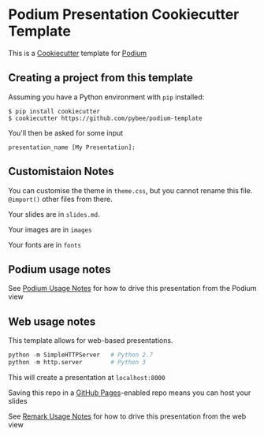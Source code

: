 # Podium Presentation Cookiecutter Template

This is a [Cookiecutter](https://cookiecutter.readthedocs.io) template for [Podium](https://github.com/pybee/podium)

## Creating a project from this template

Assuming you have a Python environment with `pip` installed:

```shell
$ pip install cookiecutter
$ cookiecutter https://github.com/pybee/podium-template
```

You'll then be asked for some input

```shell
presentation_name [My Presentation]:
```

## Customistaion Notes

You can customise the theme in `theme.css`, but you cannot rename this file. `@import()` other files from there. 

Your slides are in `slides.md`.

Your images are in `images`

Your fonts are in `fonts`


## Podium usage notes

See [Podium Usage Notes](https://github.com/pybee/podium#quickstart) for how to drive this presentation from the Podium view

## Web usage notes

This template allows for web-based presentations. 

```python
python -m SimpleHTTPServer   # Python 2.7
python -m http.server        # Python 3
```

This will create a presentation at `localhost:8000`

Saving this repo in a [GitHub Pages](https://pages.github.com/)-enabled repo means you can host your slides

See [Remark Usage Notes](https://github.com/gnab/remark/wiki/Keyboard-shortcuts) for how to drive this presentation from the web view
